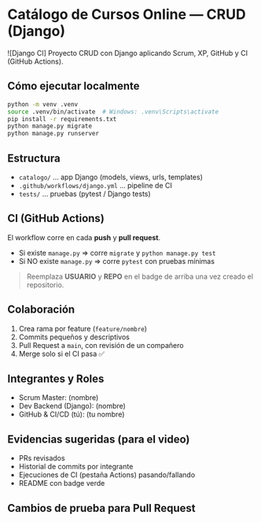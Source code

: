# Catálogo de Cursos Online — CRUD (Django)

![Django CI]
Proyecto CRUD con Django aplicando Scrum, XP, GitHub y CI (GitHub Actions).

## Cómo ejecutar localmente
```bash
python -m venv .venv
source .venv/bin/activate  # Windows: .venv\Scripts\activate
pip install -r requirements.txt
python manage.py migrate
python manage.py runserver
```

## Estructura
- `catalogo/` … app Django (models, views, urls, templates)
- `.github/workflows/django.yml` … pipeline de CI
- `tests/` … pruebas (pytest / Django tests)

## CI (GitHub Actions)
El workflow corre en cada **push** y **pull request**.
- Si existe `manage.py` ⇒ corre `migrate` y `python manage.py test`
- Si NO existe `manage.py` ⇒ corre `pytest` con pruebas mínimas

> Reemplaza **USUARIO** y **REPO** en el badge de arriba una vez creado el repositorio.

## Colaboración
1. Crea rama por feature (`feature/nombre`)
2. Commits pequeños y descriptivos
3. Pull Request a `main`, con revisión de un compañero
4. Merge solo si el CI pasa ✅

## Integrantes y Roles
- Scrum Master: (nombre)
- Dev Backend (Django): (nombre)
- GitHub & CI/CD (tú): (tu nombre)

## Evidencias sugeridas (para el video)
- PRs revisados
- Historial de commits por integrante
- Ejecuciones de CI (pestaña Actions) pasando/fallando
- README con badge verde

## Cambios de prueba para Pull Request
